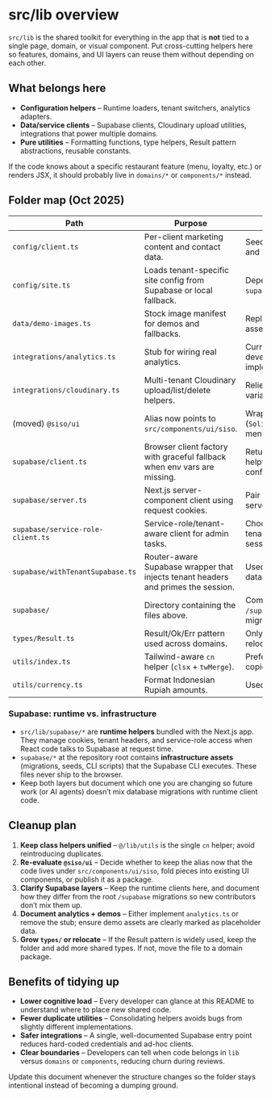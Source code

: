 # src/lib overview

`src/lib` is the shared toolkit for everything in the app that is **not** tied to a single page, domain, or visual component. Put cross-cutting helpers here so features, domains, and UI layers can reuse them without depending on each other.

## What belongs here
- **Configuration helpers** – Runtime loaders, tenant switchers, analytics adapters.
- **Data/service clients** – Supabase clients, Cloudinary upload utilities, integrations that power multiple domains.
- **Pure utilities** – Formatting functions, type helpers, Result pattern abstractions, reusable constants.

If the code knows about a specific restaurant feature (menu, loyalty, etc.) or renders JSX, it should probably live in `domains/*` or `components/*` instead.

## Folder map (Oct 2025)
| Path | Purpose | Notes |
| --- | --- | --- |
| `config/client.ts` | Per-client marketing content and contact data. | Seeded for “Draco Coffee and Eatery”. |
| `config/site.ts` | Loads tenant-specific site config from Supabase or local fallback. | Depends on `supabase/withTenantSupabase`. |
| `data/demo-images.ts` | Stock image manifest for demos and fallbacks. | Replace per client when assets are ready. |
| `integrations/analytics.ts` | Stub for wiring real analytics. | Currently logs in development only—either implement or remove. |
| `integrations/cloudinary.ts` | Multi-tenant Cloudinary upload/list/delete helpers. | Relies on environment variables. |
| (moved) `@siso/ui` | Alias now points to `src/components/ui/siso`. | Wraps shadcn primitives (`SolidButton`, navigation menu, sidebar). |
| `supabase/client.ts` | Browser client factory with graceful fallback when env vars are missing. | Returns a mock that throws helpful errors if not configured. |
| `supabase/server.ts` | Next.js server-component client using request cookies. | Pair with route handlers, server actions, middleware. |
| `supabase/service-role-client.ts` | Service-role/tenant-aware client for admin tasks. | Chooses env vars per tenant/pod and disables session persistence. |
| `supabase/withTenantSupabase.ts` | Router-aware Supabase wrapper that injects tenant headers and primes the session. | Used when fetching tenant data server-side. |
| `supabase/` | Directory containing the files above. | Complements the root `/supabase` folder of migrations & SQL scripts. |
| `types/Result.ts` | Result/Ok/Err pattern used across domains. | Only file in `types/`; grow or relocate. |
| `utils/index.ts` | Tailwind-aware `cn` helper (`clsx` + `twMerge`). | Preferred utility; other `cn` copies can be removed. |
| `utils/currency.ts` | Format Indonesian Rupiah amounts. | Used in menu/price displays. |

### Supabase: runtime vs. infrastructure
- `src/lib/supabase/*` are **runtime helpers** bundled with the Next.js app. They manage cookies, tenant headers, and service-role access when React code talks to Supabase at request time.
- `supabase/*` at the repository root contains **infrastructure assets** (migrations, seeds, CLI scripts) that the Supabase CLI executes. These files never ship to the browser.
- Keep both layers but document which one you are changing so future work (or AI agents) doesn’t mix database migrations with runtime client code.

## Cleanup plan
1. **Keep class helpers unified** – `@/lib/utils` is the single `cn` helper; avoid reintroducing duplicates.
2. **Re-evaluate `@siso/ui`** – Decide whether to keep the alias now that the code lives under `src/components/ui/siso`, fold pieces into existing UI components, or publish it as a package.
3. **Clarify Supabase layers** – Keep the runtime clients here, and document how they differ from the root `/supabase` migrations so new contributors don’t mix them up.
4. **Document analytics + demos** – Either implement `analytics.ts` or remove the stub; ensure demo assets are clearly marked as placeholder data.
5. **Grow `types/` or relocate** – If the Result pattern is widely used, keep the folder and add more shared types. If not, move the file to a domain package.

## Benefits of tidying up
- **Lower cognitive load** – Every developer can glance at this README to understand where to place new shared code.
- **Fewer duplicate utilities** – Consolidating helpers avoids bugs from slightly different implementations.
- **Safer integrations** – A single, well-documented Supabase entry point reduces hard-coded credentials and ad-hoc clients.
- **Clear boundaries** – Developers can tell when code belongs in `lib` versus `domains` or `components`, reducing churn during reviews.

Update this document whenever the structure changes so the folder stays intentional instead of becoming a dumping ground.
